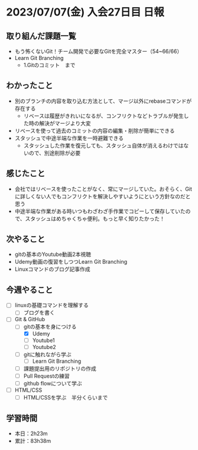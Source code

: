 # 2023/07/07(金) 入会27日目 日報

## 取り組んだ課題一覧

- もう怖くないGit！チーム開発で必要なGitを完全マスター（54~66/66）
- Learn Git Branching
  - 1.Gitのコミット　まで

## わかったこと

- 別のブランチの内容を取り込む方法として、マージ以外にrebaseコマンドが存在する
  - リベースは履歴がきれいになるが、コンフリクトなどトラブルが発生した時の解決がマージより大変
- リベースを使って過去のコミットの内容の編集・削除が簡単にできる
- スタッシュで中途半端な作業を一時避難できる
  - スタッシュした作業を復元しても、スタッシュ自体が消えるわけではないので、別途削除が必要

## 感じたこと

- 会社ではリベースを使ったことがなく、常にマージしていた。おそらく、Gitに詳しくない人でもコンフリクトを解決しやすいようにという方針なのだと思う
- 中途半端な作業がある時いつもわざわざ手作業でコピーして保存していたので、スタッシュはめちゃくちゃ便利。もっと早く知りたかった！

## 次やること

- gitの基本のYoutube動画2本視聴
- Udemy動画の復習をしつつLearn Git Branching
- Linuxコマンドのブログ記事作成

## 今週やること

- [ ] linuxの基礎コマンドを理解する
  - [ ] ブログを書く
- [ ] Git & GitHub
  - [ ] gitの基本を身につける
    - [x] Udemy
    - [ ] Youtube1
    - [ ] Youtube2
  - [ ] gitに触れながら学ぶ
    - [ ] Learn Git Branching
  - [ ] 課題提出用のリポジトリの作成
  - [ ] Pull Requestの練習
  - [ ] github flowについて学ぶ
- [ ] HTML/CSS
  - [ ] HTML/CSSを学ぶ　半分くらいまで

## 学習時間

- 本日：2h23m
- 累計：83h38m
